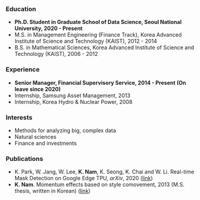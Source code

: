 <!-- You can use the [editor on GitHub](https://github.com/namks/namks.github.io/edit/main/index.md) to maintain and preview the content for your website in Markdown files.

Whenever you commit to this repository, GitHub Pages will run [Jekyll](https://jekyllrb.com/) to rebuild the pages in your site, from the content in your Markdown files. -->

### Education

- **Ph.D. Student in Graduate School of Data Science, Seoul National University, 2020 - Present**
- M.S. in Management Engineering (Finance Track), Korea Advanced Institute of Science and Technology (KAIST), 2012 - 2014
- B.S. in Mathematical Sciences, Korea Advanced Institute of Science and Technology (KAIST), 2006 - 2012

### Experience

- **Senior Manager, Financial Supervisory Service, 2014 - Present (On leave since 2020)**
- Internship, Samsung Asset Management, 2013
- Internship, Korea Hydro & Nuclear Power, 2008

### Interests

- Methods for analyzing big, complex data
- Natural sciences
- Finance and investments

### Publications

- K. Park, W. Jang, W. Lee, **K. Nam**, K. Seong, K. Chai and W. Li. Real-time Mask Detection on Google Edge TPU, _arXiv_, 2020 ([link](https://arxiv.org/abs/2010.04427))
- **K. Nam**. Momentum effects based on style comovement, 2013 (M.S. thesis, written in Korean) ([link](http://library.kaist.ac.kr/search/detail/view.do?bibCtrlNo=569786&flag=dissertation))

<!-- Markdown is a lightweight and easy-to-use syntax for styling your writing. It includes conventions for

```markdown
Syntax highlighted code block

# Header 1
## Header 2
### Header 3

- Bulleted
- List

1. Numbered
2. List

**Bold** and _Italic_ and `Code` text

[Link](url) and ![Image](src)
```

For more details see [GitHub Flavored Markdown](https://guides.github.com/features/mastering-markdown/). -->
<!-- 
### Jekyll Themes

Your Pages site will use the layout and styles from the Jekyll theme you have selected in your [repository settings](https://github.com/namks/namks.github.io/settings). The name of this theme is saved in the Jekyll `_config.yml` configuration file.

### Support or Contact

Having trouble with Pages? Check out our [documentation](https://docs.github.com/categories/github-pages-basics/) or [contact support](https://github.com/contact) and we’ll help you sort it out. -->
